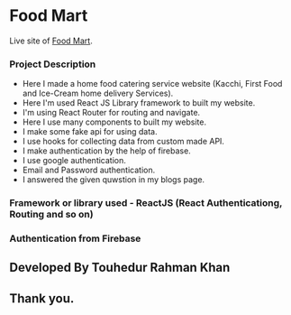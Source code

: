 # Food Mart

Live site of [Food Mart](https://).

### Project Description
* Here I made a home food catering service website (Kacchi, First Food and Ice-Cream home delivery Services).
* Here I'm used React JS Library framework to built my website.
* I'm using React Router for routing and navigate.
* Here I use many components to built my website.
* I make some fake api for using data.
* I use hooks for collecting data from custom made API.
* I make authentication by the help of firebase.
* I use google authentication.
* Email and Password authentication.
* I answered the given quwstion in my blogs page.

### Framework or library used - ReactJS (React Authenticationg, Routing and so on)
### Authentication from Firebase

## Developed By Touhedur Rahman Khan
## Thank you.